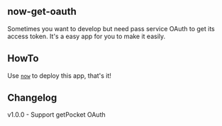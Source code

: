 ## now-get-oauth

Sometimes you want to develop but need pass service OAuth to get its access token. It's a easy app for you to make it easily.

## HowTo 

Use [`now`](https://zeit.co/now) to deploy this app, that's it!

## Changelog

v1.0.0 - Support getPocket OAuth 